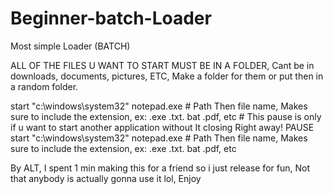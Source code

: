 # Beginner-batch-Loader
Most simple Loader (BATCH)

ALL OF THE FILES U WANT TO START MUST BE IN A FOLDER, Cant be in downloads, documents, pictures, ETC, Make a folder for them or put then in a random folder.

start "c:\windows\system32" notepad.exe # Path Then file name, Makes sure to include the extension, ex: .exe .txt. bat .pdf, etc    # This pause is only if u want to start another application without It closing Right away! PAUSE
start "c:\windows\system32" notepad.exe   # Path Then file name, Makes sure to include the extension, ex: .exe .txt. bat .pdf, etc

By ALT, I spent 1 min making this for a friend so i just release for fun, Not that anybody is actually gonna use it lol, Enjoy

